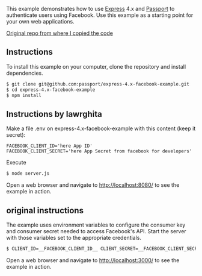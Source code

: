 This example demonstrates how to use [Express](http://expressjs.com/) 4.x and
[Passport](http://passportjs.org/) to authenticate users using Facebook.  Use
this example as a starting point for your own web applications.

[Original repo from where I copied the code](https://github.com/passport/express-4.x-facebook-example)

## Instructions

To install this example on your computer, clone the repository and install
dependencies.

```bash
$ git clone git@github.com:passport/express-4.x-facebook-example.git
$ cd express-4.x-facebook-example
$ npm install
```

## Instructions by lawrghita
Make a file .env on express-4.x-facebook-example with this content (keep it secret):
```
FACEBOOK_CLIENT_ID='here App ID'
FACEBOOK_CLIENT_SECRET='here App Secret from facebook for developers'
```
Execute
```bash
$ node server.js
```
Open a web browser and navigate to [http://localhost:8080/](http://localhost:8080/)
to see the example in action.

## original instructions

The example uses environment variables to configure the consumer key and
consumer secret needed to access Facebook's API.  Start the server with those
variables set to the appropriate credentials.
```bash
$ CLIENT_ID=__FACEBOOK_CLIENT_ID__ CLIENT_SECRET=__FACEBOOK_CLIENT_SECRET__ node server.js
```
Open a web browser and navigate to [http://localhost:3000/](http://localhost:3000/)
to see the example in action.

